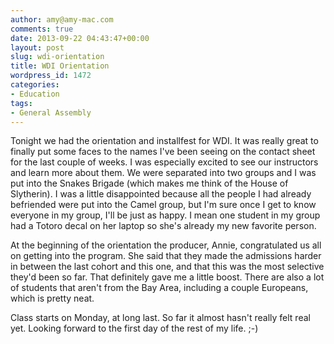 ```yaml
---
author: amy@amy-mac.com
comments: true
date: 2013-09-22 04:43:47+00:00
layout: post
slug: wdi-orientation
title: WDI Orientation
wordpress_id: 1472
categories:
- Education
tags:
- General Assembly
---
```


Tonight we had the orientation and installfest for WDI. It was really great to finally put some faces to the names I've been seeing on the contact sheet for the last couple of weeks. I was especially excited to see our instructors and learn more about them. We were separated into two groups and I was put into the Snakes Brigade (which makes me think of the House of Slytherin). I was a little disappointed because all the people I had already befriended were put into the Camel group, but I'm sure once I get to know everyone in my group, I'll be just as happy. I mean one student in my group had a Totoro decal on her laptop so she's already my new favorite person.

At the beginning of the orientation the producer, Annie, congratulated us all on getting into the program. She said that they made the admissions harder in between the last cohort and this one, and that this was the most selective they'd been so far. That definitely gave me a little boost. There are also a lot of students that aren't from the Bay Area, including a couple Europeans, which is pretty neat.

Class starts on Monday, at long last. So far it almost hasn't really felt real yet. Looking forward to the first day of the rest of my life. ;-)
